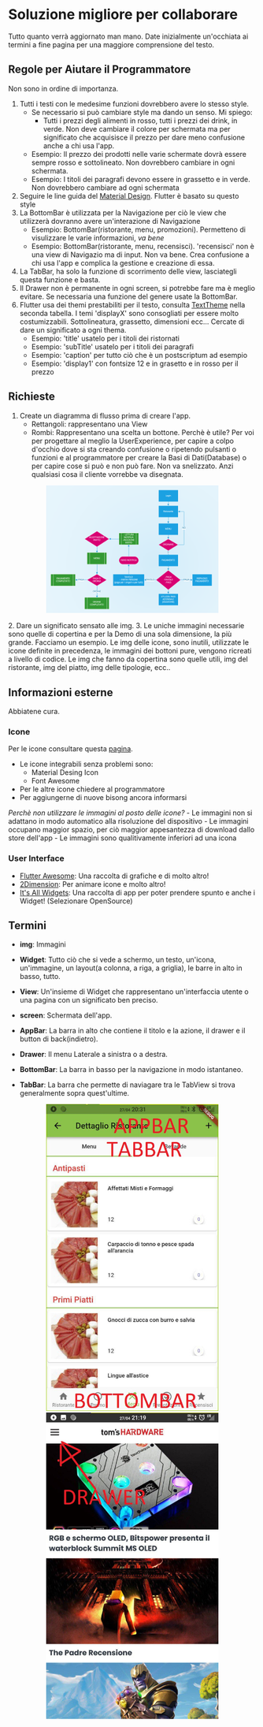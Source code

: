 # Soluzione migliore per collaborare

Tutto quanto verrà aggiornato man mano.
Date inizialmente un'occhiata ai termini a fine pagina per una maggiore comprensione del testo.

## Regole per Aiutare il Programmatore

Non sono in ordine di importanza.

1. Tutti i testi con le medesime funzioni dovrebbero avere lo stesso style.
    - Se necessario si può cambiare style ma dando un senso. Mi spiego:
        - Tutti i prezzi degli alimenti in rosso, tutti i prezzi dei drink, in verde. Non deve cambiare il colore per schermata ma per significato che acquisisce il prezzo per dare meno confusione anche a chi usa l'app.
    - Esempio: Il prezzo dei prodotti nelle varie schermate dovrà essere sempre rosso e sottolineato. Non dovrebbero cambiare in ogni schermata.
    - Esempio: I titoli dei paragrafi devono essere in grassetto e in verde. Non dovrebbero cambiare ad ogni schermata
2. Seguire le line guida del [Material Design](https://material.io/). Flutter è basato su questo style
3. La BottomBar è utilizzata per la Navigazione per ciò le view che utilizzerà dovranno avere un'interazione di Navigazione
    - Esempio: BottomBar(ristorante, menu, promozioni). Permetteno di visulizzare le varie informazioni, _va bene_
    - Esempio: BottomBar(ristorante, menu, recensisci). 'recensisci' non è una view di Navigazio ma di input. Non va bene. Crea confusione a chi usa l'app e complica la gestione e creazione di essa.
4. La TabBar, ha solo la funzione di scorrimento delle view, lasciategli questa funzione e basta.
5. Il Drawer non è permanente in ogni screen, si potrebbe fare ma è meglio evitare. Se necessaria una funzione del genere usate la BottomBar.
6. Flutter usa dei themi prestabiliti per il testo, consulta [TextTheme](https://docs.flutter.io/flutter/material/TextTheme-class.html) nella seconda tabella.
    I temi 'displayX' sono consogliati per essere molto costumizzabili. Sottolineatura, grassetto, dimensioni ecc...
    Cercate di dare un significato a ogni thema.
    - Esempio: 'title' usatelo per i titoli dei ristornati
    - Esempio: 'subTitle' usatelo per i titoli dei paragrafi
    - Esempio: 'caption' per tutto ciò che è un postscriptum ad esempio
    - Esempio: 'display1' con fontsize 12 e in grasetto e in rosso per il prezzo

## Richieste

1. Create un diagramma di flusso prima di creare l'app.
    - Rettangoli: rappresentano una View
    - Rombi: Rappresentano una scelta un bottone.
    Perchè è utile? Per voi per progettare al meglio la UserExperience, per capire a colpo d'occhio dove si sta creando confusione o ripetendo pulsanti o funzioni e al programmatore per creare la Basi di Dati(Database) o per capire cose si può e non può fare.
    Non va snelizzato. Anzi qualsiasi cosa il cliente vorrebbe va disegnata.
<p align="center">
  <img src="/images/flowchart.png" width="350" alt="accessibility text">
</p>
2. Dare un significato sensato alle img.
3. Le uniche immagini necessarie sono quelle di copertina e per la Demo di una sola dimensione, la più grande.
    Facciamo un esempio. Le img delle icone, sono inutili, utilizzate le icone definite in precedenza, le immagini dei bottoni pure, vengono ricreati a livello di codice. Le img che fanno da copertina sono quelle utili, img del ristorante, img del piatto, img delle tipologie, ecc..

## Informazioni esterne

Abbiatene cura.

### Icone

Per le icone consultare questa [pagina](http://fluttericon.com/).

- Le icone integrabili senza problemi sono:
  - Material Desing Icon
  - Font Awesome
- Per le altre icone chiedere al programmatore
- Per aggiungerne di nuove bisong ancora informarsi

_Perchè non utilizzare le immagini al posto delle icone?_
    - Le immagini non si adattano in modo automatico alla risoluzione del dispositivo
    - Le immagini occupano maggior spazio, per ciò maggior appesantezza di download dallo store dell'app
    - Le immagini sono qualitivamente inferiori ad una icona

### User Interface

- [Flutter Awesome](https://github.com/Solido/awesome-flutter/blob/master/README.md): Una raccolta di grafiche e di molto altro!
- [2Dimension](https://www.2dimensions.com/about-flare): Per animare icone e molto altro!
- [It's All Widgets](https://itsallwidgets.com/): Una raccolta di app per poter prendere spunto e anche i Widget! (Selezionare OpenSource)

## Termini

- **img**: Immagini
- **Widget**: Tutto ciò che si vede a schermo, un testo, un'icona, un'immagine, un layout(a colonna, a riga, a griglia), le barre in alto in basso, tutto.
- **View**: Un'insieme di Widget che rappresentano un'interfaccia utente o una pagina con un significato ben preciso. 
- **screen**: Schermata dell'app.

- **AppBar**: La barra in alto che contiene il titolo e la azione, il drawer e il button di back(indietro).
- **Drawer**: Il menu Laterale a sinistra o a destra.
- **BottomBar**: La barra in basso per la navigazione in modo istantaneo.
- **TabBar**: La barra che permette di naviagare tra le TabView si trova generalmente sopra quest'ultime.

<p align="center">
  <img src="/images/screen1.jpg" width="350" title="hover text">
  <img src="/images/screen2.jpg" width="350" alt="accessibility text">
</p>
